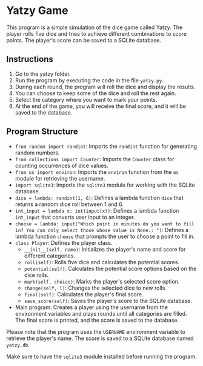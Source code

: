 # Yatzy Game

This program is a simple simulation of the dice game called Yatzy. The player rolls five dice and tries to achieve different combinations to score points. The player's score can be saved to a SQLite database.

## Instructions
1. Go to the yatzy folder.
1. Run the program by executing the code in the file `yatzy.py`.
2. During each round, the program will roll the dice and display the results.
3. You can choose to keep some of the dice and roll the rest again.
4. Select the category where you want to mark your points.
5. At the end of the game, you will receive the final score, and it will be saved to the database.

## Program Structure

- `from random import randint`: Imports the `randint` function for generating random numbers.
- `from collections import Counter`: Imports the `Counter` class for counting occurrences of dice values.
- `from os import environ`: Imports the `environ` function from the `os` module for retrieving the username.
- `import sqlite3`: Imports the `sqlite3` module for working with the SQLite database.
- `dice = lambda: randint(1, 6)`: Defines a lambda function `dice` that returns a random dice roll between 1 and 6.
- `int_input = lambda x: int(input(x))`: Defines a lambda function `int_input` that converts user input to an integer.
- `choose = lambda: input("Which point in minutes do you want to fill in? You can only select those whose value is None.: ")`: Defines a lambda function `choose` that prompts the user to choose a point to fill in.
- `class Player`: Defines the player class.
  - `__init__(self, name)`: Initializes the player's name and score for different categories.
  - `roll(self)`: Rolls five dice and calculates the potential scores.
  - `potential(self)`: Calculates the potential score options based on the dice rolls.
  - `mark(self, choice)`: Marks the player's selected score option.
  - `change(self, l)`: Changes the selected dice to new rolls.
  - `final(self)`: Calculates the player's final score.
  - `save_score(self)`: Saves the player's score to the SQLite database.
- Main program: Creates a player using the username from the environment variables and plays rounds until all categories are filled. The final score is printed, and the score is saved to the database.

Please note that the program uses the `USERNAME` environment variable to retrieve the player's name. The score is saved to a SQLite database named `yatzy.db`.

Make sure to have the `sqlite3` module installed before running the program.
